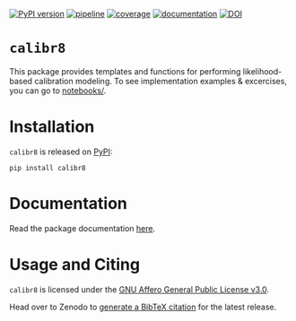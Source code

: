 [![PyPI version](https://img.shields.io/pypi/v/calibr8)](https://pypi.org/project/calibr8)
[![pipeline](https://github.com/michaelosthege/calibr8/workflows/pipeline/badge.svg)](https://github.com/michaelosthege/calibr8/actions)
[![coverage](https://codecov.io/gh/michaelosthege/calibr8/branch/master/graph/badge.svg)](https://codecov.io/gh/michaelosthege/calibr8)
[![documentation](https://readthedocs.org/projects/calibr8/badge/?version=latest)](https://calibr8.readthedocs.io/en/latest/?badge=latest)
[![DOI](https://zenodo.org/badge/306862348.svg)](https://zenodo.org/badge/latestdoi/306862348)


# `calibr8`
This package provides templates and functions for performing likelihood-based calibration modeling.
To see implementation examples & excercises, you can go to [notebooks/](notebooks).

# Installation
`calibr8` is released on [PyPI](https://pypi.org/project/calibr8/):

```
pip install calibr8
```
# Documentation
Read the package documentation [here](https://calibr8.readthedocs.io/en/latest/?badge=latest).

# Usage and Citing
`calibr8` is licensed under the [GNU Affero General Public License v3.0](https://github.com/michaelosthege/calibr8/blob/master/LICENSE).

Head over to Zenodo to [generate a BibTeX citation](https://doi.org/10.5281/zenodo.4127012) for the latest release.
